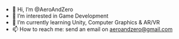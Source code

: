 - 👋 Hi, I’m @AeroAndZero
- 👀 I’m interested in Game Development
- 🌱 I’m currently learning Unity, Computer Graphics & AR/VR
- 📫 How to reach me: send an email on aeroandzero@gmail.com
